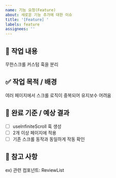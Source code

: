 ```yaml
---
name: 기능 요청(Feature)
about: 새로운 기능 추가에 대한 이슈
title: '[Feature] '
labels: feature
assignees: ''
---
```


## 💠 작업 내용

<!-- 어떤 작업을 할 건지 한 줄로 요약해 주세요 -->

무한스크롤 커스텀 훅을 분리

## ✅ 작업 목적 / 배경

<!-- 이 작업이 왜 필요한지 설명해 주세요 -->

여러 페이지에서 스크롤 로직이 중복되어 유지보수 어려움

## 🌟 완료 기준 / 예상 결과

<!-- 어떤 상태가 되면 완료된 것으로 간주할 수 있는지 체크리스트로 작성해 주세요 -->

- [ ] useInfiniteScroll 훅 생성
- [ ] 2개 이상 페이지에 적용
- [ ] 기존 스크롤 동작과 동일하게 작동 확인

## 📌 참고 사항

<!-- 관련 컴포넌트, 디자인, 문서 링크 등 참고할 자료가 있다면 작성해 주세요 -->

ex) 관련 컴포넌트: ReviewList
